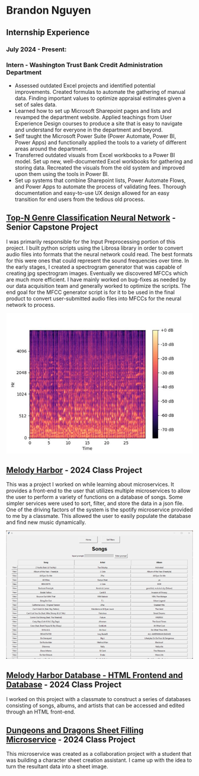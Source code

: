 # Brandon Nguyen


## Internship Experience
  ### July 2024 - Present:
  ### Intern - Washington Trust Bank Credit Administration Department
* Assessed outdated Excel projects and identified potential improvements. Created formulas to automate the gathering of manual data. Finding important values to optimize appraisal estimates given a set of sales data.
* Learned how to set up Microsoft Sharepoint pages and lists and revamped the department website. Applied teachings from User Experience Design courses to produce a site that is easy to navigate and understand for everyone in the department and beyond.
* Self taught the Microsoft Power Suite (Power Automate, Power BI, Power Apps) and functionally applied the tools to a variety of different areas around the department.
* Transferred outdated visuals from Excel workbooks to a Power BI model. Set up new, well-documented Excel workbooks for gathering and storing data. Recreated the visuals from the old system and improved upon them using the tools in Power BI.
* Set up systems that combine Sharepoint lists, Power Automate Flows, and Power Apps to automate the process of validating fees. Thorough documentation and easy-to-use UX design allowed for an easy transition for end users from the tedious old process.


## [Top-N Genre Classification Neural Network](https://github.com/beatsageo/Top_n) - Senior Capstone Project

I was primarily responsible for the Input Preprocessing portion of this project. I built python scripts using the Librosa library in order to convert audio files into formats that the neural network could read. The best formats for this were ones that could represent the sound frequencies over time. In the early stages, I created a spectrogram generator that was capable of creating jpg spectrogram images. Eventually we discovered MFCCs which are much more efficient. I have mainly worked on bug-fixes as needed by our data acquisition team and generally worked to optimize the scripts. The end goal for the MFCC generator script is for it to be used in the final product to convert user-submitted audio files into MFCCs for the neural network to process. 

![Example Spectrogram](/spec-files/blues.00000.au_1.jpg) 


## [Melody Harbor](https://github.com/BrandonNguyenOSU/Melody-Harbor) - 2024 Class Project

This was a project I worked on while learning about microservices. It provides a front-end to the user that utilizes multiple microservices to allow the user to perform a variety of functions on a database of songs. Some simpler services were used to sort, filter, and store the data in a json file. One of the driving factors of the system is the spotify microservice provided to me by a classmate. This allowed the user to easily populate the database and find new music dynamically.

![Example Spectrogram](/assets/melody-harbor.png) 


## [Melody Harbor Database - HTML Frontend and Database](https://github.com/CRTMCQ/melody-harbor) - 2024 Class Project

I worked on this project with a classmate to construct a series of databases consisting of songs, albums, and artists that can be accessed and edited through an HTML front-end.


## [Dungeons and Dragons Sheet Filling Microservice](https://github.com/BrandonNguyenOSU/microservices) - 2024 Class Project

This microservice was created as a collaboration project with a student that was building a character sheet creation assistant. I came up with the idea to turn the resultant data into a sheet image.
